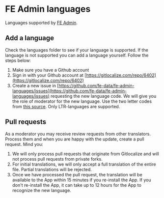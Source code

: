 # FE Admin languages
Languages supported by [FE Admin](https://docs.fast-events.eu/en/latest/apps/admin.html).

## Add a language
Check the languages folder to see if your language is supported. If the language is not supported you can add a language yourself. Follow the steps below:

1. Make sure you have a  Github account
1. Sign in with your Github account at [https://gitlocalize.com/repo/6402](https://gitlocalize.com/repo/6402)
1. Create a new issue in [https://github.com/fe-data/fe-admin-languages/issues](https://github.com/fe-data/fe-admin-languages/issues) requesting the new language code. We will give you the role of moderator for the new language. Use the two letter codes from [this source](http://www.loc.gov/standards/iso639-2/php/code_list.php). Only LTR-languages are supported.

## Pull requests
As a moderator you may receive review requests from other translators. Process them and when you are happy with the update, create a pull request.
Mind you: 

1. We will only process pull requests that originate from Gitlocalize and will not process pull requests from private forks.
1. For initial translations, we will only accept a full translation of the entire file. Partial translations will be rejected.
1. Once we have processed the pull request, the translation will be available to the App within 15 minutes if you re-install the App. If you don't re-install the App, it can take up to 12 hours for the App to recognize the new language.
